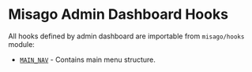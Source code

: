 Misago Admin Dashboard Hooks
============================

All hooks defined by admin dashboard are importable from `misago/hooks` module:

- [`MAIN_NAV`](main-nav.md) - Contains main menu structure.